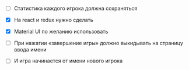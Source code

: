 - [ ] Статистика каждого игрока должна сохраняться

- [x] На react и redux нужно сделать

- [x] Material UI по желанию использовать

- [ ] При нажатии «завершение игры» должно выкидывать на страницу ввода имени

- [ ] И игра начинается от имени нового игрока
